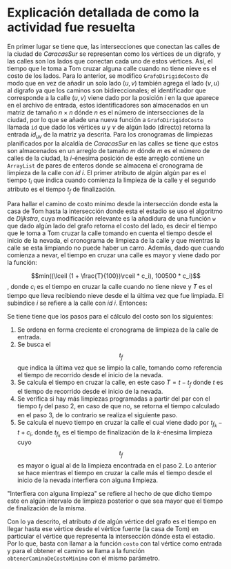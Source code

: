 # Explicación detallada de como la actividad fue resuelta

En primer lugar se tiene que, las intersecciones que conectan las calles de la ciudad de *CaracasSur* se representan como los vértices de un digrafo, y las calles son los lados que conectan cada uno de estos vértices. Así, el tiempo que le toma a Tom cruzar alguna calle cuando no tiene nieve es el costo de los lados. Para lo anterior, se modifico `GrafoDirigidoCosto` de modo que en vez de añadir un solo lado $(u, v)$ también agrega el lado $(v, u)$ al digrafo ya que los caminos son bidireccionales; el identificador que corresponde a la calle $(u,v)$ viene dado por la posición $i$ en la que aparece en el archivo de entrada, estos identificadores son almacenados en un matriz de tamaño $n\times n$ dónde $n$ es el número de intersecciones de la ciudad, por lo que se añade una nueva función a `GrafoDirigidoCosto` llamada `id` que dado los vértices $u$ y $v$ de algún lado (directo) retorna la entrada $id_{uv}$ de la matriz ya descrita. Para los cronogramas de limpiezas planificados por la alcaldía de *CaracasSur* en las calles se tiene que estos son almacenados en un arreglo de tamaño $m$ dónde $m$ es el número de calles de la ciudad, la $i$-énesima posición de este arreglo contiene un `ArrayList` de pares de enteros donde se almacena el cronograma de limpieza de la calle con $id$ $i$. El primer atributo de algún algún par es el tiempo $t_i$ que indica cuando comienza la limpieza de la calle y el segundo atributo es el tiempo $t_f$ de finalización.

Para hallar el camino de costo mínimo desde la intersección donde esta la casa de Tom hasta la intersección donde esta el estadio se uso el algoritmo de *Dijkstra*, cuya modificación relevante es la añadidura de una función `w` que dado algún lado del grafo retorna el costo del lado, es decir el tiempo que le toma a Tom cruzar la calle tomando en cuenta el tiempo desde el inicio de la nevada, el cronograma de limpieza de la calle y que mientras la calle se esta limpiando no puede haber un carro. Además, dado que cuando comienza a nevar, el tiempo en cruzar una calle es mayor y viene dado por la función:

$$min((\lceil (1 + \frac{T}{100})\rceil * c_i), 100500 * c_i)$$, donde $c_i$ es el tiempo en cruzar la calle cuando no tiene nieve y $T$ es el tiempo que lleva recibiendo nieve desde el la última vez que fue limpiada. El subindice $i$ se refiere a la calle con $id$ $i$. Entonces:

Se tiene tiene que los pasos para el cálculo del costo son los siguientes:

1. Se ordena en forma creciente el cronograma de limpieza de la calle de entrada.
2. Se busca el $$t_f$$ que indica la última vez que se limpio la calle, tomando como referencia el tiempo de recorrido desde el inicio de la nevada.
3. Se calcula el tiempo en cruzar la calle, en este caso $T = t - t_f$ donde $t$ es el tiempo de recorrido desde el inicio de la nevada.
4. Se verifica si hay más limpiezas programadas a partir del par con el tiempo $t_f$ del paso 2, en caso de que no, se retorna el tiempo calculado en el paso 3, de lo contrario se realiza el siguiente paso.
5. Se calcula el nuevo tiempo en cruzar la calle el cual viene dado por $t_{f_k} - t + c_i$, donde $t_{f_k}$ es el tiempo de finalización de la $k$-énesima limpieza cuyo $$t_f$$ es mayor o igual al de la limpieza encontrada en el paso 2. Lo anterior se hace mientras el tiempo en cruzar la calle más el tiempo desde el inicio de la nevada interfiera con alguna limpieza.

"Interfiera con alguna limpieza" se refiere al hecho de que dicho tiempo este en algún intervalo de limpieza posterior o que sea mayor que el tiempo de finalización de la misma.

Con lo ya descrito, el atributo $d$ de algún vértice del grafo es el tiempo en llegar hasta ese vértice desde el vértice fuente (la casa de Tom) en particular el vértice que representa la intersección dónde esta el estadio. Por lo que, basta con llamar a la función `costo` con tal vértice como entrada y para el obtener el camino se llama a la función `obtenerCaminoDeCostoMinimo` con el mismo parámetro. 
